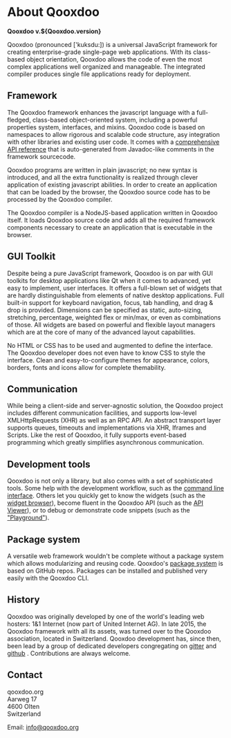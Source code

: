 # About Qooxdoo

**Qooxdoo v.\${Qooxdoo.version}**

Qooxdoo (pronounced ['kuksdu:]) is a universal JavaScript framework for creating
enterprise-grade single-page web applications. With its class-based object
orientation, Qooxdoo allows the code of even the most complex applications well
organized and manageable. The integrated compiler produces single file
applications ready for deployment.

## Framework

The Qooxdoo framework enhances the javascript language with a full-fledged,
class-based object-oriented system, including a powerful properties system,
interfaces, and mixins. Qooxdoo code is based on namespaces to allow rigorous
and scalable code structure, asy integration with other libraries and existing
user code. It comes with a [comprehensive API reference](apps://apiviewer) that
is auto-generated from Javadoc-like comments in the framework sourcecode.

Qooxdoo programs are written in plain javascript; no new syntax is introduced,
and all the extra functionality is realized through clever application of
existing javascript abilities. In order to create an application that can be
loaded by the browser, the Qooxdoo source code has to be processed by the
Qooxdoo compiler.

The Qooxdoo compiler is a NodeJS-based application written in Qooxdoo itself. It
loads Qooxdoo source code and adds all the required framework components
necessary to create an application that is executable in the browser.

## GUI Toolkit

Despite being a pure JavaScript framework, Qooxdoo is on par with GUI toolkits
for desktop applications like Qt when it comes to advanced, yet easy to
implement, user interfaces. It offers a full-blown set of widgets that are
hardly distinguishable from elements of native desktop applications. Full
built-in support for keyboard navigation, focus, tab handling, and drag & drop
is provided. Dimensions can be specified as static, auto-sizing, stretching,
percentage, weighted flex or min/max, or even as combinations of those. All
widgets are based on powerful and flexible layout managers which are at the core
of many of the advanced layout capabilities.

No HTML or CSS has to be used and augmented to define the interface. The Qooxdoo
developer does not even have to know CSS to style the interface. Clean and
easy-to-configure themes for appearance, colors, borders, fonts and icons allow
for complete themability.

## Communication

While being a client-side and server-agnostic solution, the Qooxdoo project
includes different communication facilities, and supports low-level
XMLHttpRequests (XHR) as well as an RPC API. An abstract transport layer
supports queues, timeouts and implementations via XHR, Iframes and Scripts. Like
the rest of Qooxdoo, it fully supports event-based programming which greatly
simplifies asynchronous communication.

## Development tools

Qooxdoo is not only a library, but also comes with a set of sophisticated tools.
Some help with the development workflow, such as the
[command line interface](cli/commands.md). Others let you quickly get to know
the widgets (such as the [widget browser](apps://widgetbrowser)), become fluent
in the Qooxdoo API (such as the [API Viewer](apps://apiviewer)), or to debug or
demonstrate code snippets (such as the ["Playground"](apps://playground)).

## Package system

A versatile web framework wouldn't be complete without a package system which
allows modularizing and reusing code. Qooxdoo's
[package system](cli/packages.md) is based on GitHub repos. Packages can be
installed and published very easily with the Qooxdoo CLI.

## History

Qooxdoo was originally developed by one of the world's leading web hosters: 1&1
Internet (now part of United Internet AG). In late 2015, the Qooxdoo framework
with all its assets, was turned over to the Qooxdoo association, located in
Switzerland. Qooxdoo development has, since then, been lead by a group of
dedicated developers congregating on [gitter](https://gitter.im/qooxdoo/qooxdoo)
and [github](https://github.com/qooxdoo/qooxdoo) . Contributions are always
welcome.

## Contact

qooxdoo.org<br/> Aarweg 17<br/> 4600 Olten<br/> Switzerland

Email: [info@qooxdoo.org](mailto:info@qooxdoo.org)
